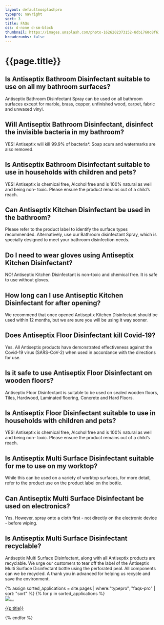 ```yaml
---
layout: defaultnosplashpro
typepro: navright
sort: 3
title: FAQs
css: d-none d-sm-block
thumbnail: https://images.unsplash.com/photo-1626202373152-8db1760c8f61?ixlib=rb-1.2.1&ixid=MnwxMjA3fDB8MHxwaG90by1wYWdlfHx8fGVufDB8fHx8&auto=format&fit=crop&w=1180&q=80
breadcrumbs: false
---
```

# {{page.title}}

## Is Antiseptix Bathroom Disinfectant suitable to use on all my bathroom surfaces?

Antiseptix Bathroom Disinfectant Spray can be used on all bathroom surfaces except for marble, brass, copper, unfinished wood, carpet, fabric and unwaxed vinyl.

## Will Antiseptix Bathroom Disinfectant, disinfect the invisible bacteria in my bathroom?

YES! Antiseptix will kill 99.9% of bacteria*. Soap scum and watermarks are also removed.

## Is Antiseptix Bathroom Disinfectant suitable to use in households with children and pets?

YES! Antiseptix is chemical free, Alcohol free and is 100% natural as well and being non- toxic. Please ensure the product remains out of a child’s reach.

## Can Antiseptix Kitchen Disinfectant be used in the bathroom?

Please refer to the product label to identify the surface types recommended. Alternatively, use our Bathroom disinfectant Spray, which is specially designed to meet your bathroom disinfection needs.

## Do I need to wear gloves using Antiseptix Kitchen Disinfectant?

NO! Antiseptix Kitchen Disinfectant is non-toxic and chemical free. It is safe to use without gloves. 

## How long can I use Antiseptic Kitchen Disinfectant for after opening?

We recommend that once opened Antiseptix Kitchen Disinfectant should be used within 12 months, but we are sure you will be using it way sooner. 

## Does Antiseptix Floor Disinfectant kill Covid-19? 

Yes.  All Antiseptix products have demonstrated effectiveness against the Covid-19 virus (SARS-CoV-2) when used in accordance with the directions for use. 

## Is it safe to use Antiseptix Floor Disinfectant on wooden floors? 

Antiseptix Floor Disinfectant  is suitable to be used on sealed wooden floors, Tiles, Hardwood, Laminated flooring, Concrete and Hard Floors.

## Is Antiseptix Floor Disinfectant suitable to use in households with children and pets?

YES! Antiseptix is chemical free, Alcohol free and is 100% natural as well and being non- toxic. Please ensure the product remains out of a child’s reach.

## Is Antiseptix Multi Surface Disinfectant suitable for me to use on my worktop?

While this can be used on a variety of worktop surfaces, for more detail, refer to the product use on the product label on the bottle.

## Can Antiseptix Multi Surface Disinfectant be used on electronics?

Yes. However, spray onto a cloth first - not directly on the electronic device - before wiping.

## Is Antiseptix Multi Surface Disinfectant recyclable?

Antiseptix Multi Surface Disinfectant, along with all Antiseptix products are recyclable. We urge our customers to tear off the label of the Antiseptix Multi Surface Disinfectant  bottle using the perforated peal. All components can we be recycled. A thank you in advanced for helping us recycle and save the environment.



<div class="container py-3 g-sm-0">
    <div class="row">
        {% assign sorted_applications = site.pages | where:"typepro", "faqs-pro" | sort: "sort" %}
        {% for p in sorted_applications %}
            <div class="col-12 col-sm-6 col-md-4 py-3">
                <div class="card">
                    <a href="{{ site.baseurl }}{{ p.url }}" class="text-decoration-none fw-bold text-dark">
                        <img src="{{ p.thumbnail }}" class="card-img-top" alt="...">
                        <div class="card-body text-center">
                        <p class="card-text">{{p.title}}</p>
                        </div>
                    </a>
                  </div>
        </div>
        {% endfor %}
    </div>
    
</div>
